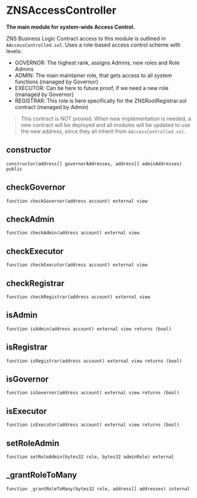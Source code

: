 # ZNSAccessController

**The main module for system-wide Access Control.**

ZNS Business Logic Contract access to this module is outlined in `AAccessControlled.sol`. Uses a role-based access control scheme with levels:

* GOVERNOR: The highest rank, assigns Admins, new roles and Role Admins
* ADMIN: The main maintainer role, that gets access to all system functions (managed by Governor)
* EXECUTOR: Can be here to future proof, if we need a new role (managed by Governor)
* REGISTRAR: This role is here specifically for the ZNSRootRegistrar.sol contract (managed by Admin)

> This contract is NOT proxied. When new implementation is needed, a new contract will be deployed and all modules will be updated to use the new address, since they all inherit from `AAccessControlled.sol`.

## constructor

```solidity
constructor(address[] governorAddresses, address[] adminAddresses) public
```

## checkGovernor

```solidity
function checkGovernor(address account) external view
```

## checkAdmin

```solidity
function checkAdmin(address account) external view
```

## checkExecutor

```solidity
function checkExecutor(address account) external view
```

## checkRegistrar

```solidity
function checkRegistrar(address account) external view
```

## isAdmin

```solidity
function isAdmin(address account) external view returns (bool)
```

## isRegistrar

```solidity
function isRegistrar(address account) external view returns (bool)
```

## isGovernor

```solidity
function isGovernor(address account) external view returns (bool)
```

## isExecutor

```solidity
function isExecutor(address account) external view returns (bool)
```

## setRoleAdmin

```solidity
function setRoleAdmin(bytes32 role, bytes32 adminRole) external
```

## \_grantRoleToMany

```solidity
function _grantRoleToMany(bytes32 role, address[] addresses) internal
```

